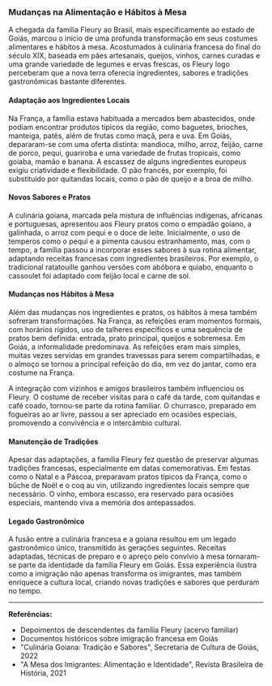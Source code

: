 ### Mudanças na Alimentação e Hábitos à Mesa

A chegada da família Fleury ao Brasil, mais especificamente ao estado de Goiás, marcou o início de uma profunda transformação em seus costumes alimentares e hábitos à mesa. Acostumados à culinária francesa do final do século XIX, baseada em pães artesanais, queijos, vinhos, carnes curadas e uma grande variedade de legumes e ervas frescas, os Fleury logo perceberam que a nova terra oferecia ingredientes, sabores e tradições gastronômicas bastante diferentes.

#### Adaptação aos Ingredientes Locais

Na França, a família estava habituada a mercados bem abastecidos, onde podiam encontrar produtos típicos da região, como baguetes, brioches, manteiga, patês, além de frutas como maçã, pera e uva. Em Goiás, depararam-se com uma oferta distinta: mandioca, milho, arroz, feijão, carne de porco, pequi, guariroba e uma variedade de frutas tropicais, como goiaba, mamão e banana. A escassez de alguns ingredientes europeus exigiu criatividade e flexibilidade. O pão francês, por exemplo, foi substituído por quitandas locais, como o pão de queijo e a broa de milho.

#### Novos Sabores e Pratos

A culinária goiana, marcada pela mistura de influências indígenas, africanas e portuguesas, apresentou aos Fleury pratos como o empadão goiano, a galinhada, o arroz com pequi e o doce de leite. Inicialmente, o uso de temperos como o pequi e a pimenta causou estranhamento, mas, com o tempo, a família passou a incorporar esses sabores à sua rotina alimentar, adaptando receitas francesas com ingredientes brasileiros. Por exemplo, o tradicional ratatouille ganhou versões com abóbora e quiabo, enquanto o cassoulet foi adaptado com feijão local e carne de sol.

#### Mudanças nos Hábitos à Mesa

Além das mudanças nos ingredientes e pratos, os hábitos à mesa também sofreram transformações. Na França, as refeições eram momentos formais, com horários rígidos, uso de talheres específicos e uma sequência de pratos bem definida: entrada, prato principal, queijos e sobremesa. Em Goiás, a informalidade predominava. As refeições eram mais simples, muitas vezes servidas em grandes travessas para serem compartilhadas, e o almoço se tornou a principal refeição do dia, em vez do jantar, como era costume na França.

A integração com vizinhos e amigos brasileiros também influenciou os Fleury. O costume de receber visitas para o café da tarde, com quitandas e café coado, tornou-se parte da rotina familiar. O churrasco, preparado em fogueiras ao ar livre, passou a ser apreciado em ocasiões especiais, promovendo a convivência e o intercâmbio cultural.

#### Manutenção de Tradições

Apesar das adaptações, a família Fleury fez questão de preservar algumas tradições francesas, especialmente em datas comemorativas. Em festas como o Natal e a Páscoa, preparavam pratos típicos da França, como o bûche de Noël e o coq au vin, utilizando ingredientes locais sempre que necessário. O vinho, embora escasso, era reservado para ocasiões especiais, mantendo viva a memória dos antepassados.

#### Legado Gastronômico

A fusão entre a culinária francesa e a goiana resultou em um legado gastronômico único, transmitido às gerações seguintes. Receitas adaptadas, técnicas de preparo e o apreço pelo convívio à mesa tornaram-se parte da identidade da família Fleury em Goiás. Essa experiência ilustra como a imigração não apenas transforma os imigrantes, mas também enriquece a cultura local, criando novas tradições e sabores que perduram no tempo.

---

**Referências:**
- Depoimentos de descendentes da família Fleury (acervo familiar)
- Documentos históricos sobre imigração francesa em Goiás
- "Culinária Goiana: Tradição e Sabores", Secretaria de Cultura de Goiás, 2022
- "A Mesa dos Imigrantes: Alimentação e Identidade", Revista Brasileira de História, 2021